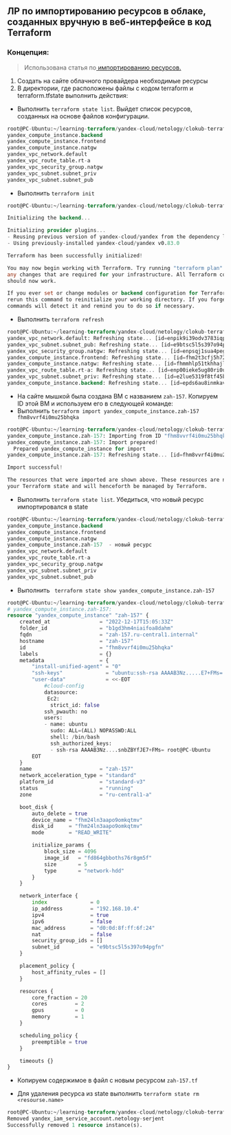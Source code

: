 ## ЛР по импортированию ресурсов в облаке, созданных вручную в веб-интерфейсе в код Terraform

### Концепция:

> Использована статья по[ импортированию ресурсов.](https://habr.com/ru/company/piter/blog/496820/#:~:text=%D0%9D%D0%B8%D0%B6%D0%B5%20%D0%BF%D0%BE%D0%BA%D0%B0%D0%B7%D0%B0%D0%BD%D0%B0%20%D0%BA%D0%BE%D0%BC%D0%B0%D0%BD%D0%B4%D0%B0%20import%2C%20%D0%BF%D0%BE%D0%B7%D0%B2%D0%BE%D0%BB%D1%8F%D1%8E%D1%89%D0%B0%D1%8F%20%D1%81%D0%B8%D0%BD%D1%85%D1%80%D0%BE%D0%BD%D0%B8%D0%B7%D0%B8%D1%80%D0%BE%D0%B2%D0%B0%D1%82%D1%8C%20%D1%80%D0%B5%D1%81%D1%83%D1%80%D1%81%20aws_iam_user%2C%20%D0%BA%D0%BE%D1%82%D0%BE%D1%80%D1%8B%D0%B9%20%D0%B2%D1%8B%20%D0%B4%D0%BE%D0%B1%D0%B0%D0%B2%D0%B8%D0%BB%D0%B8%20%D0%B2%20%D1%81%D0%B2%D0%BE%D1%8E%20%D0%BA%D0%BE%D0%BD%D1%84%D0%B8%D0%B3%D1%83%D1%80%D0%B0%D1%86%D0%B8%D1%8E%20Terraform%20%D0%B2%D0%BC%D0%B5%D1%81%D1%82%D0%B5%20%D1%81%20%D0%BF%D0%BE%D0%BB%D1%8C%D0%B7%D0%BE%D0%B2%D0%B0%D1%82%D0%B5%D0%BB%D0%B5%D0%BC%20IAM%20%D0%B2%20%D0%B3%D0%BB%D0%B0%D0%B2%D0%B5%202%20(%D0%B5%D1%81%D1%82%D0%B5%D1%81%D1%82%D0%B2%D0%B5%D0%BD%D0%BD%D0%BE%2C%20%D0%B2%D0%BC%D0%B5%D1%81%D1%82%D0%BE%20yevgeniy.brikman%20%D0%BD%D1%83%D0%B6%D0%BD%D0%BE%20%D0%BF%D0%BE%D0%B4%D1%81%D1%82%D0%B0%D0%B2%D0%B8%D1%82%D1%8C%20%D0%B2%D0%B0%D1%88%D0%B5%20%D0%B8%D0%BC%D1%8F)%3A)

1. Создать на сайте облачного провайдера необходимые ресурсы
2. В директории, где расположены файлы с кодом terraform и terraform.tfstate выполнить действия:
  - Выполнить `terraform state list`. Выйдет список ресурсов, созданных на основе файлов конфигурации.

```tf
root@PC-Ubuntu:~/learning-terraform/yandex-cloud/netology/clokub-terraform# terraform state list
yandex_compute_instance.backend
yandex_compute_instance.frontend
yandex_compute_instance.natgw
yandex_vpc_network.default
yandex_vpc_route_table.rt-a
yandex_vpc_security_group.natgw
yandex_vpc_subnet.subnet_priv
yandex_vpc_subnet.subnet_pub
```
  - Выполнить `terraform init`
  
```tf
root@PC-Ubuntu:~/learning-terraform/yandex-cloud/netology/clokub-terraform# terraform init

Initializing the backend...

Initializing provider plugins...
- Reusing previous version of yandex-cloud/yandex from the dependency lock file
- Using previously-installed yandex-cloud/yandex v0.83.0

Terraform has been successfully initialized!

You may now begin working with Terraform. Try running "terraform plan" to see
any changes that are required for your infrastructure. All Terraform commands
should now work.

If you ever set or change modules or backend configuration for Terraform,
rerun this command to reinitialize your working directory. If you forget, other
commands will detect it and remind you to do so if necessary.

```
    
  - Выполнить `terraform refresh`
```tf
root@PC-Ubuntu:~/learning-terraform/yandex-cloud/netology/clokub-terraform# terraform refresh
yandex_vpc_network.default: Refreshing state... [id=enpik9i39odv3783iqp7]
yandex_vpc_subnet.subnet_pub: Refreshing state... [id=e9btsc5l5s397o94pgfn]
yandex_vpc_security_group.natgw: Refreshing state... [id=enpsqj1sua4pegdudlc7]
yandex_compute_instance.frontend: Refreshing state... [id=fhm2t3cfj5h7274trfpn]
yandex_compute_instance.natgw: Refreshing state... [id=fhmmhlp51tkhhajl9njd]
yandex_vpc_route_table.rt-a: Refreshing state... [id=enp00ieke5ug80ri0u9q]
yandex_vpc_subnet.subnet_priv: Refreshing state... [id=e2lue5319f8tf45bt408]
yandex_compute_instance.backend: Refreshing state... [id=epds6au8inmkavjutkda]

```
  - На сайте мышкой была создана ВМ с названием `zah-157`. Копируем ID этой ВМ и используем его в следующей команде:
  - Выполнить `terraform import yandex_compute_instance.zah-157 fhm8vvrf4i0mu25bhqka`

```tf
root@PC-Ubuntu:~/learning-terraform/yandex-cloud/netology/clokub-terraform# terraform import yandex_compute_instance.zah-157 fhm8vvrf4i0mu25bhqka
yandex_compute_instance.zah-157: Importing from ID "fhm8vvrf4i0mu25bhqka"...
yandex_compute_instance.zah-157: Import prepared!
  Prepared yandex_compute_instance for import
yandex_compute_instance.zah-157: Refreshing state... [id=fhm8vvrf4i0mu25bhqka]

Import successful!

The resources that were imported are shown above. These resources are now in
your Terraform state and will henceforth be managed by Terraform.

```
  - Выполнить `terraform state list`. Убедиться, что новый ресурс импортировался в state

```tf
root@PC-Ubuntu:~/learning-terraform/yandex-cloud/netology/clokub-terraform# terraform state list
yandex_compute_instance.backend
yandex_compute_instance.frontend
yandex_compute_instance.natgw
yandex_compute_instance.zah-157  - новый ресурс
yandex_vpc_network.default
yandex_vpc_route_table.rt-a
yandex_vpc_security_group.natgw
yandex_vpc_subnet.subnet_priv
yandex_vpc_subnet.subnet_pub

```
  - Выполнить ` terraform state show yandex_compute_instance.zah-157`

```tf
root@PC-Ubuntu:~/learning-terraform/yandex-cloud/netology/clokub-terraform# terraform state show yandex_compute_instance.zah-157
# yandex_compute_instance.zah-157:
resource "yandex_compute_instance" "zah-157" {
    created_at                = "2022-12-17T15:05:33Z"
    folder_id                 = "b1gd3hm4niaifoa8dahm"
    fqdn                      = "zah-157.ru-central1.internal"
    hostname                  = "zah-157"
    id                        = "fhm8vvrf4i0mu25bhqka"
    labels                    = {}
    metadata                  = {
        "install-unified-agent" = "0"
        "ssh-keys"              = "ubuntu:ssh-rsa AAAAB3Nz.....E7+FMs= root@PC-Ubuntu"
        "user-data"             = <<-EOT
            #cloud-config
            datasource:
             Ec2:
              strict_id: false
            ssh_pwauth: no
            users:
            - name: ubuntu
              sudo: ALL=(ALL) NOPASSWD:ALL
              shell: /bin/bash
              ssh_authorized_keys:
              - ssh-rsa AAAAB3Nz....snbZBYfJE7+FMs= root@PC-Ubuntu
        EOT
    }
    name                      = "zah-157"
    network_acceleration_type = "standard"
    platform_id               = "standard-v3"
    status                    = "running"
    zone                      = "ru-central1-a"

    boot_disk {
        auto_delete = true
        device_name = "fhm24ln3aapo9omkqtmv"
        disk_id     = "fhm24ln3aapo9omkqtmv"
        mode        = "READ_WRITE"

        initialize_params {
            block_size = 4096
            image_id   = "fd864gbboths76r8gm5f"
            size       = 5
            type       = "network-hdd"
        }
    }

    network_interface {
        index              = 0
        ip_address         = "192.168.10.4"
        ipv4               = true
        ipv6               = false
        mac_address        = "d0:0d:8f:ff:6f:24"
        nat                = false
        security_group_ids = []
        subnet_id          = "e9btsc5l5s397o94pgfn"
    }

    placement_policy {
        host_affinity_rules = []
    }

    resources {
        core_fraction = 20
        cores         = 2
        gpus          = 0
        memory        = 1
    }

    scheduling_policy {
        preemptible = true
    }

    timeouts {}
}

```
  - Копируем содержимое в файл с новым ресурсом `zah-157.tf`

- Для удаления ресурса из state выполнить `terraform state rm <resourse.name>`

```tf
root@PC-Ubuntu:~/learning-terraform/yandex-cloud/netology/clokub-terraform# terraform state rm yandex_iam_service_account.netology-serjent
Removed yandex_iam_service_account.netology-serjent
Successfully removed 1 resource instance(s).

```
